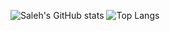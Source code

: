 ![Saleh's GitHub stats](https://github-readme-stats.vercel.app/api?username=SalehHamrahi&show_icons=true&theme=black)
![Top Langs](https://github-readme-stats.vercel.app/api/top-langs/?username=SalehHamrahi&theme=neon&layout=compact&hide_title=true&exclude_repo=Jupiter-OS&hide=Assembly)
